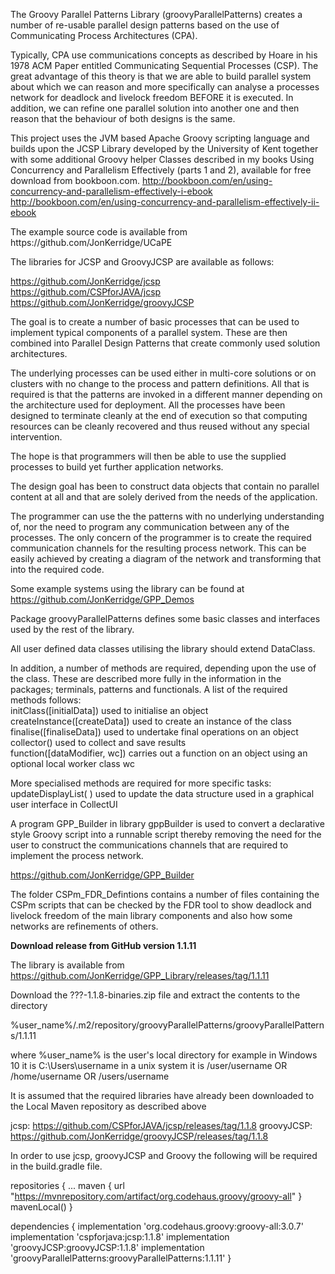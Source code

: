 The Groovy Parallel Patterns Library (groovyParallelPatterns)
creates a number of re-usable parallel design patterns
based on the use of Communicating Process Architectures (CPA).<p>

Typically, CPA use communications concepts as described by Hoare
in his 1978 ACM Paper entitled Communicating Sequential Processes (CSP).
The great advantage of this theory is that we are able to build parallel
system about which we can reason and more specifically can analyse a
processes network for deadlock and livelock freedom BEFORE it is executed.
In addition, we can refine one parallel solution into another one and then
reason that the behaviour of both designs is the same.<p>

This project uses the JVM based Apache Groovy scripting language and builds upon the
JCSP Library developed by the University of Kent together with some additional
Groovy helper Classes described in my books Using Concurrency and
Parallelism Effectively (parts 1 and 2), available for free download
from bookboon.com.
    http://bookboon.com/en/using-concurrency-and-parallelism-effectively-i-ebook
    http://bookboon.com/en/using-concurrency-and-parallelism-effectively-ii-ebook
<p>
The example source code is available from https://github.com/JonKerridge/UCaPE<p>
The libraries for JCSP and GroovyJCSP are available as follows:<br>

https://github.com/JonKerridge/jcsp<br>
https://github.com/CSPforJAVA/jcsp<br>
https://github.com/JonKerridge/groovyJCSP <p>

The goal is to create a number of basic processes that can be used to
implement typical components of a parallel system. These are then combined
into Parallel Design Patterns that create commonly used solution architectures.<p>

The underlying processes can be used either in multi-core solutions or on
clusters with no change to the process and pattern definitions. All that
is required is that the patterns are invoked in a different manner
depending on the architecture used for deployment. All the processes have
been designed to terminate cleanly at the end of execution so that computing
resources can be cleanly recovered and thus reused without any special intervention.<p>

The hope is that programmers will then be able to use the supplied processes
to build yet further application networks.<p>

The design goal has been to construct data objects that contain no parallel
content at all and that are solely derived from the needs of the application. <p>

The programmer can use the the patterns with no underlying understanding of,
nor the need to program any communication between any of the processes. The
only concern of the programmer is to create the required communication
channels for the resulting process network. This can be easily achieved by
creating a diagram of the network and transforming that into the required code.<p>

Some example systems using the library can be found at  
https://github.com/JonKerridge/GPP_Demos<br>

Package groovyParallelPatterns defines some basic classes and interfaces used by the rest of the library.<p>
 
All user defined data classes utilising the library should extend DataClass.<p>
 
In addition, a number of methods are required, depending upon the use of the class.
These are described more fully in the information in the packages; terminals, patterns and functionals.  A list
of the required methods follows: <br>
initClass([initialData]) used to initialise an object<br>
createInstance([createData]) used to create an instance of the class<br>
finalise([finaliseData]) used to undertake final operations on an object<br>
collector() used to collect and save results<br>
function([dataModifier, wc]) carries out a function on an object using an optional local worker class wc<p>
 
More specialised methods are required for more specific tasks: <br>
updateDisplayList( ) used to update the data structure used in a graphical user interface in CollectUI<br>

A program GPP_Builder in library gppBuilder is used to convert a declarative style 
Groovy script into a runnable script thereby removing the need for the user 
to construct the communications channels that are required to implement 
the process network.

https://github.com/JonKerridge/GPP_Builder<br>

The folder CSPm_FDR_Defintions contains a number of files containing the 
CSPm scripts that can be checked by the FDR tool to show deadlock 
and livelock freedom of the main library components
and also how some networks are refinements of others.

**Download release from GitHub version 1.1.11**

The library is available from
https://github.com/JonKerridge/GPP_Library/releases/tag/1.1.11


Download the ???-1.1.8-binaries.zip file and extract the contents to the directory

%user_name%/.m2/repository/groovyParallelPatterns/groovyParallelPatterns/1.1.11

where %user_name% is the user's local directory for example in
Windows 10 it is C:\Users\username
in a unix system it is /user/username OR /home/username OR /users/username

It is assumed that the required libraries have already been downloaded
to the Local Maven repository as described above

jcsp: https://github.com/CSPforJAVA/jcsp/releases/tag/1.1.8
groovyJCSP: https://github.com/JonKerridge/groovyJCSP/releases/tag/1.1.8

In order to use jcsp, groovyJCSP and Groovy the following will be required 
in the build.gradle file.

repositories {
...
maven {
url "https://mvnrepository.com/artifact/org.codehaus.groovy/groovy-all"
}
mavenLocal()
}

dependencies {
implementation 'org.codehaus.groovy:groovy-all:3.0.7'
implementation 'cspforjava:jcsp:1.1.8'
implementation 'groovyJCSP:groovyJCSP:1.1.8'
implementation 'groovyParallelPatterns:groovyParallelPatterns:1.1.11'
}

